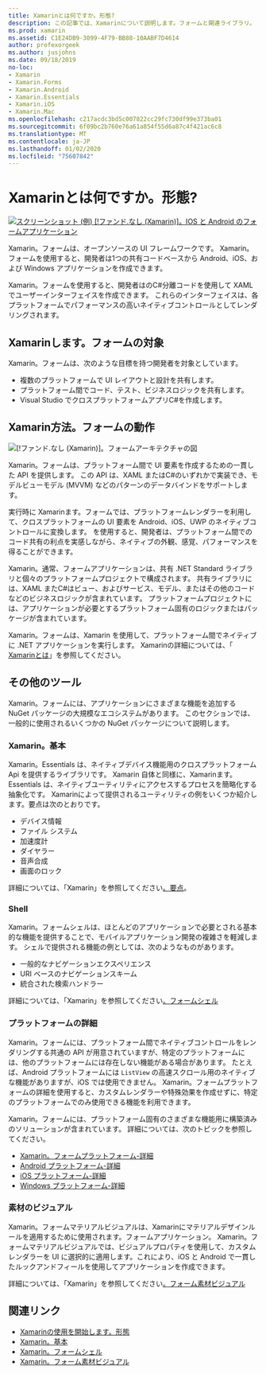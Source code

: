 ```yaml
---
title: Xamarinとは何ですか。形態?
description: この記事では、Xamarinについて説明します。フォームと関連ライブラリ。
ms.prod: xamarin
ms.assetid: C1E24DB9-3099-4F79-BB88-10AABF7D4614
author: profexorgeek
ms.author: jusjohns
ms.date: 09/18/2019
no-loc:
- Xamarin
- Xamarin.Forms
- Xamarin.Android
- Xamarin.Essentials
- Xamarin.iOS
- Xamarin.Mac
ms.openlocfilehash: c217acdc3bd5c007822cc29fc730df99e373ba01
ms.sourcegitcommit: 6f09bc2b760e76a61a854f55d6a87c4f421ac6c8
ms.translationtype: MT
ms.contentlocale: ja-JP
ms.lasthandoff: 01/02/2020
ms.locfileid: "75607842"
---
```

# <a name="what-is-opno-locxamarinforms"></a>Xamarinとは何ですか。形態?

[![スクリーンショット (例) [!ファンド.なし (Xamarin)]。IOS と Android のフォームアプリケーション](what-is-xamarin-forms-images/xamarin-forms-app-cropped.png)](what-is-xamarin-forms-images/xamarin-forms-app.png#lightbox)

Xamarin。フォームは、オープンソースの UI フレームワークです。 Xamarin。フォームを使用すると、開発者は1つの共有コードベースから Android、iOS、および Windows アプリケーションを作成できます。

Xamarin。フォームを使用すると、開発者はのC#分離コードを使用して XAML でユーザーインターフェイスを作成できます。 これらのインターフェイスは、各プラットフォームでパフォーマンスの高いネイティブコントロールとしてレンダリングされます。

## <a name="who-opno-locxamarinforms-is-for"></a>Xamarinします。フォームの対象

Xamarin。フォームは、次のような目標を持つ開発者を対象としています。

- 複数のプラットフォームで UI レイアウトと設計を共有します。
- プラットフォーム間でコード、テスト、ビジネスロジックを共有します。
- Visual Studio でクロスプラットフォームアプリC#を作成します。

## <a name="how-opno-locxamarinforms-works"></a>Xamarin方法。フォームの動作

![[!ファンド.なし (Xamarin)]。フォームアーキテクチャの図](what-is-xamarin-forms-images/xamarin-forms-architecture.png)

Xamarin。フォームは、プラットフォーム間で UI 要素を作成するための一貫した API を提供します。 この API は、XAML またはC#のいずれかで実装でき、モデルビューモデル (MVVM) などのパターンのデータバインドをサポートします。

実行時に Xamarinます。フォームでは、プラットフォームレンダラーを利用して、クロスプラットフォームの UI 要素を Android、iOS、UWP のネイティブコントロールに変換します。 を使用すると、開発者は、プラットフォーム間でのコード共有の利点を実感しながら、ネイティブの外観、感覚、パフォーマンスを得ることができます。

Xamarin。通常、フォームアプリケーションは、共有 .NET Standard ライブラリと個々のプラットフォームプロジェクトで構成されます。 共有ライブラリには、XAML またC#はビュー、およびサービス、モデル、またはその他のコードなどのビジネスロジックが含まれています。 プラットフォームプロジェクトには、アプリケーションが必要とするプラットフォーム固有のロジックまたはパッケージが含まれています。

Xamarin。フォームは、Xamarin を使用して、プラットフォーム間でネイティブに .NET アプリケーションを実行します。 Xamarinの詳細については、「 [Xamarinとは](~/get-started/what-is-xamarin.md)」を参照してください。

## <a name="additional-tools"></a>その他のツール

Xamarin。フォームには、アプリケーションにさまざまな機能を追加する NuGet パッケージの大規模なエコシステムがあります。 このセクションでは、一般的に使用されるいくつかの NuGet パッケージについて説明します。

### <a name="opno-locxamarinessentials"></a>Xamarin。基本

Xamarin。Essentials は、ネイティブデバイス機能用のクロスプラットフォーム Api を提供するライブラリです。 Xamarin 自体と同様に、Xamarinます。Essentials は、ネイティブユーティリティにアクセスするプロセスを簡略化する抽象化です。 Xamarinによって提供されるユーティリティの例をいくつか紹介します。要点は次のとおりです。

- デバイス情報
- ファイル システム
- 加速度計
- ダイヤラー
- 音声合成
- 画面のロック

詳細については、「Xamarin」を参照してください[。要点](~/essentials/index.md)。

### <a name="shell"></a>Shell

Xamarin。フォームシェルは、ほとんどのアプリケーションで必要とされる基本的な機能を提供することで、モバイルアプリケーション開発の複雑さを軽減します。 シェルで提供される機能の例としては、次のようなものがあります。

- 一般的なナビゲーションエクスペリエンス
- URI ベースのナビゲーションスキーム
- 統合された検索ハンドラー

詳細については、「Xamarin」を参照してください[。フォームシェル](~/xamarin-forms/app-fundamentals/shell/index.md)

### <a name="platform-specifics"></a>プラットフォームの詳細

Xamarin。フォームには、プラットフォーム間でネイティブコントロールをレンダリングする共通の API が用意されていますが、特定のプラットフォームには、他のプラットフォームには存在しない機能がある場合があります。 たとえば、Android プラットフォームには `ListView` の高速スクロール用のネイティブな機能がありますが、iOS では使用できません。 Xamarin。フォームプラットフォームの詳細を使用すると、カスタムレンダラーや特殊効果を作成せずに、特定のプラットフォームでのみ使用できる機能を利用できます。

Xamarin。フォームには、プラットフォーム固有のさまざまな機能用に構築済みのソリューションが含まれています。 詳細については、次のトピックを参照してください。

- [Xamarin。フォームプラットフォーム-詳細](~/xamarin-forms/platform/platform-specifics/index.md)
- [Android プラットフォーム-詳細](~/xamarin-forms/platform/android/index.md)
- [iOS プラットフォーム-詳細](~/xamarin-forms/platform/ios/index.md)
- [Windows プラットフォーム-詳細](~/xamarin-forms/platform/windows/index.md)

### <a name="material-visual"></a>素材のビジュアル

Xamarin。フォームマテリアルビジュアルは、Xamarinにマテリアルデザインルールを適用するために使用されます。フォームアプリケーション。 Xamarin。フォームマテリアルビジュアルでは、ビジュアルプロパティを使用して、カスタムレンダラーを UI に選択的に適用します。これにより、iOS と Android で一貫したルックアンドフィールを使用してアプリケーションを作成できます。

詳細については、「Xamarin」を参照してください[。フォーム素材ビジュアル](~/xamarin-forms/user-interface/visual/material-visual.md)

## <a name="related-links"></a>関連リンク

- [Xamarinの使用を開始します。形態](~/xamarin-forms/index.yml)
- [Xamarin。基本](~/essentials/index.md)
- [Xamarin。フォームシェル](~/xamarin-forms/app-fundamentals/shell/index.md)
- [Xamarin。フォーム素材ビジュアル](~/xamarin-forms/user-interface/visual/material-visual.md)
